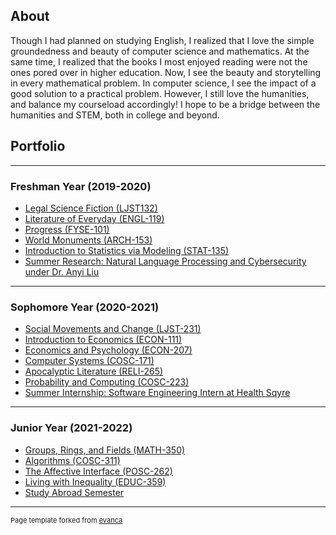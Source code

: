 ## About
 Though I had planned on studying English, I realized that I love the simple groundedness and beauty of computer science and mathematics.
 At the same time, I realized that the books I most enjoyed reading were not the ones pored over in higher education. 
 Now, I see the beauty and storytelling in every mathematical problem.
 In computer science, I see the impact of a good solution to a practical problem.
 However, I still love the humanities, and balance my courseload accordingly! I hope to be a bridge between the humanities and STEM, both in college and beyond.
  

## Portfolio

---

### Freshman Year (2019-2020) 

- [Legal Science Fiction (LJST132)](/freshman/legal_science_fiction.md)
- [Literature of Everyday (ENGL-119)](/freshman/everyday_lit.md)
- [Progress (FYSE-101)](/freshman/progress.md)
- [World Monuments (ARCH-153)](/freshman/world_mon.md)
- [Introduction to Statistics via Modeling (STAT-135)](/freshman/stat135.md)
- [Summer Research: Natural Language Processing and Cybersecurity under Dr. Anyi Liu](/freshman/sum_1.md)

---

### Sophomore Year (2020-2021)

- [Social Movements and Change (LJST-231)](/sophomore/ljst231.md)
- [Introduction to Economics (ECON-111)](/sophomore/econ111.md)
- [Economics and Psychology (ECON-207)](/sophomore/econ207.md)
- [Computer Systems (COSC-171)](/sophomore/cosc171.md)
- [Apocalyptic Literature (RELI-265)](/sophomore/reli265.md)
- [Probability and Computing (COSC-223)](/sophomore/cosc223.md)
- [Summer Internship: Software Engineering Intern at Health Sqyre](/sophomore/sum_2.md)

---

### Junior Year (2021-2022)
- [Groups, Rings, and Fields (MATH-350)](/junior/MATH350.md)
- [Algorithms (COSC-311)](/junior/COSC311.md)
- [The Affective Interface (POSC-262)](/junior/POSC262.md)
- [Living with Inequality (EDUC-359)](/junior/EDUC359.md)
- [Study Abroad Semester](/junior/study_abroad.md)



---
<p style="font-size:11px">Page template forked from <a href="https://github.com/evanca/quick-portfolio">evanca</a></p>
<!-- Remove above link if you don't want to attibute -->
